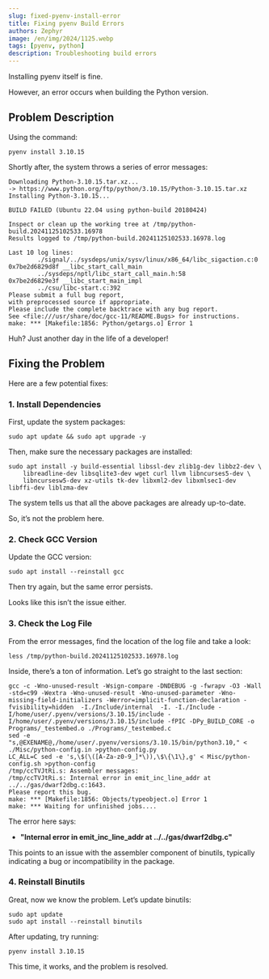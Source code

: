 ```yaml
---
slug: fixed-pyenv-install-error
title: Fixing pyenv Build Errors
authors: Zephyr
image: /en/img/2024/1125.webp
tags: [pyenv, python]
description: Troubleshooting build errors
---
```


Installing pyenv itself is fine.

However, an error occurs when building the Python version.

<!-- truncate -->

## Problem Description

Using the command:

```shell
pyenv install 3.10.15
```

Shortly after, the system throws a series of error messages:

```shell
Downloading Python-3.10.15.tar.xz...
-> https://www.python.org/ftp/python/3.10.15/Python-3.10.15.tar.xz
Installing Python-3.10.15...

BUILD FAILED (Ubuntu 22.04 using python-build 20180424)

Inspect or clean up the working tree at /tmp/python-build.20241125102533.16978
Results logged to /tmp/python-build.20241125102533.16978.log

Last 10 log lines:
        ./signal/../sysdeps/unix/sysv/linux/x86_64/libc_sigaction.c:0
0x7be2d6829d8f __libc_start_call_main
        ../sysdeps/nptl/libc_start_call_main.h:58
0x7be2d6829e3f __libc_start_main_impl
        ../csu/libc-start.c:392
Please submit a full bug report,
with preprocessed source if appropriate.
Please include the complete backtrace with any bug report.
See <file:///usr/share/doc/gcc-11/README.Bugs> for instructions.
make: *** [Makefile:1856: Python/getargs.o] Error 1
```

Huh? Just another day in the life of a developer!

## Fixing the Problem

Here are a few potential fixes:

### 1. Install Dependencies

First, update the system packages:

```shell
sudo apt update && sudo apt upgrade -y
```

Then, make sure the necessary packages are installed:

```shell
sudo apt install -y build-essential libssl-dev zlib1g-dev libbz2-dev \
    libreadline-dev libsqlite3-dev wget curl llvm libncurses5-dev \
    libncursesw5-dev xz-utils tk-dev libxml2-dev libxmlsec1-dev libffi-dev liblzma-dev
```

The system tells us that all the above packages are already up-to-date.

So, it’s not the problem here.

### 2. Check GCC Version

Update the GCC version:

```shell
sudo apt install --reinstall gcc
```

Then try again, but the same error persists.

Looks like this isn’t the issue either.

### 3. Check the Log File

From the error messages, find the location of the log file and take a look:

```shell
less /tmp/python-build.20241125102533.16978.log
```

Inside, there’s a ton of information. Let’s go straight to the last section:

```shell
gcc -c -Wno-unused-result -Wsign-compare -DNDEBUG -g -fwrapv -O3 -Wall    -std=c99 -Wextra -Wno-unused-result -Wno-unused-parameter -Wno-missing-field-initializers -Werror=implicit-function-declaration -fvisibility=hidden  -I./Include/internal  -I. -I./Include -I/home/user/.pyenv/versions/3.10.15/include -I/home/user/.pyenv/versions/3.10.15/include -fPIC -DPy_BUILD_CORE -o Programs/_testembed.o ./Programs/_testembed.c
sed -e "s,@EXENAME@,/home/user/.pyenv/versions/3.10.15/bin/python3.10," < ./Misc/python-config.in >python-config.py
LC_ALL=C sed -e 's,\$(\([A-Za-z0-9_]*\)),\$\{\1\},g' < Misc/python-config.sh >python-config
/tmp/ccTVJtRi.s: Assembler messages:
/tmp/ccTVJtRi.s: Internal error in emit_inc_line_addr at ../../gas/dwarf2dbg.c:1643.
Please report this bug.
make: *** [Makefile:1856: Objects/typeobject.o] Error 1
make: *** Waiting for unfinished jobs....
```

The error here says:

- **"Internal error in emit_inc_line_addr at ../../gas/dwarf2dbg.c"**

This points to an issue with the assembler component of binutils, typically indicating a bug or incompatibility in the package.

### 4. Reinstall Binutils

Great, now we know the problem. Let’s update binutils:

```shell
sudo apt update
sudo apt install --reinstall binutils
```

After updating, try running:

```shell
pyenv install 3.10.15
```

This time, it works, and the problem is resolved.
